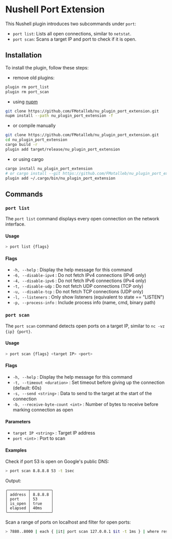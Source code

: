 # Nushell Port Extension

This Nushell plugin introduces two subcommands under `port`:

- `port list`: Lists all open connections, similar to `netstat`.
- `port scan`: Scans a target IP and port to check if it is open.

## Installation

To install the plugin, follow these steps:
- remove old plugins:
```bash
plugin rm port_list
plugin rm port_scan
```

- using [nupm](https://github.com/nushell/nupm)

```bash
git clone https://github.com/FMotalleb/nu_plugin_port_extension.git
nupm install --path nu_plugin_port_extension -f
```

- or compile manually

```bash
git clone https://github.com/FMotalleb/nu_plugin_port_extension.git
cd nu_plugin_port_extension
cargo build -r
plugin add target/release/nu_plugin_port_extension
```

- or using cargo

```bash
cargo install nu_plugin_port_extension
# or cargo install --git https://github.com/FMotalleb/nu_plugin_port_extension.git (sometimes I am unable to update my package due to sanctions)
plugin add ~/.cargo/bin/nu_plugin_port_extension
```

## Commands

### `port list`

The `port list` command displays every open connection on the network interface.

#### Usage

```sh
> port list {flags}
```

#### Flags

- `-h, --help`                 : Display the help message for this command
- `-6, --disable-ipv4`         : Do not fetch IPv4 connections (IPv6 only)
- `-4, --disable-ipv6`         : Do not fetch IPv6 connections (IPv4 only)
- `-t, --disable-udp`          : Do not fetch UDP connections (TCP only)
- `-u, --disable-tcp`          : Do not fetch TCP connections (UDP only)
- `-l, --listeners`            : Only show listeners (equivalent to state == "LISTEN")
- `-p, --process-info`         : Include process info (name, cmd, binary path)

### `port scan`

The `port scan` command detects open ports on a target IP, similar to `nc -vz {ip} {port}`.

#### Usage

```sh
> port scan {flags} <target IP> <port>
```

#### Flags

- `-h, --help`                : Display the help message for this command
- `-t, --timeout <duration>`  : Set timeout before giving up the connection (default: 60s)
- `-s, --send <string>`       : Data to send to the target at the start of the connection
- `-b, --receive-byte-count <int>` : Number of bytes to receive before marking connection as open

#### Parameters

- `target IP <string>` : Target IP address
- `port <int>`         : Port to scan

#### Examples

Check if port 53 is open on Google's public DNS:

```sh
> port scan 8.8.8.8 53 -t 1sec
```

Output:

```
╭─────────┬─────────╮
│ address │ 8.8.8.8 │
│ port    │ 53      │
│ is_open │ true    │
│ elapsed │ 40ms    │
╰─────────┴─────────╯
```

Scan a range of ports on localhost and filter for open ports:

```sh
> 7880..8000 | each { |it| port scan 127.0.0.1 $it -t 1ms } | where result == Open
```
